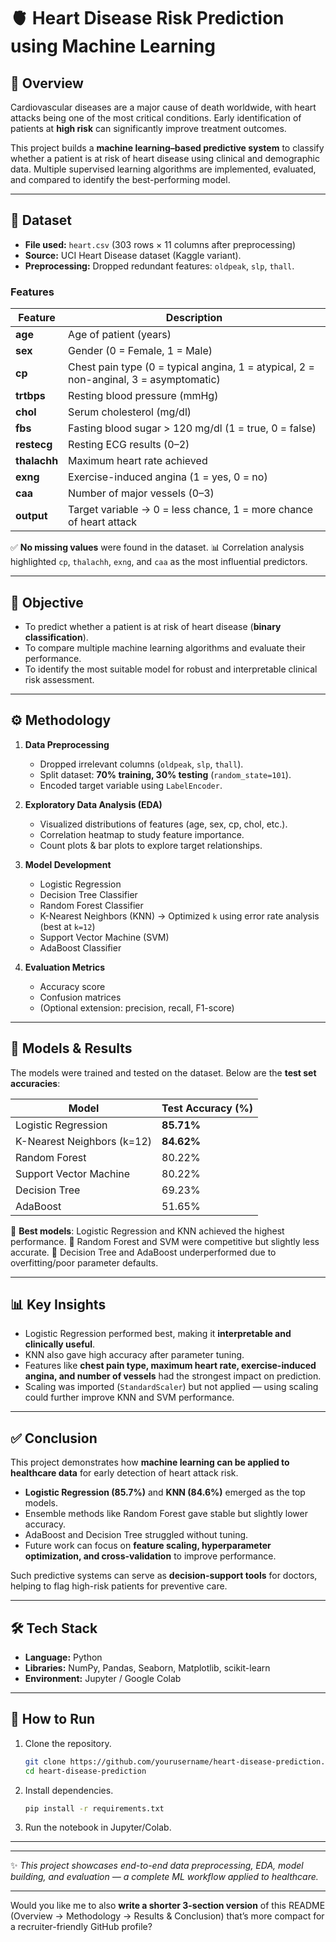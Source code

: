 
# 🫀 Heart Disease Risk Prediction using Machine Learning

## 📌 Overview

Cardiovascular diseases are a major cause of death worldwide, with heart attacks being one of the most critical conditions. Early identification of patients at **high risk** can significantly improve treatment outcomes.

This project builds a **machine learning–based predictive system** to classify whether a patient is at risk of heart disease using clinical and demographic data. Multiple supervised learning algorithms are implemented, evaluated, and compared to identify the best-performing model.

---

## 📂 Dataset

* **File used:** `heart.csv` (303 rows × 11 columns after preprocessing)
* **Source:** UCI Heart Disease dataset (Kaggle variant).
* **Preprocessing:** Dropped redundant features: `oldpeak`, `slp`, `thall`.

### Features

| Feature      | Description                                                                           |
| ------------ | ------------------------------------------------------------------------------------- |
| **age**      | Age of patient (years)                                                                |
| **sex**      | Gender (0 = Female, 1 = Male)                                                         |
| **cp**       | Chest pain type (0 = typical angina, 1 = atypical, 2 = non-anginal, 3 = asymptomatic) |
| **trtbps**   | Resting blood pressure (mmHg)                                                         |
| **chol**     | Serum cholesterol (mg/dl)                                                             |
| **fbs**      | Fasting blood sugar > 120 mg/dl (1 = true, 0 = false)                                 |
| **restecg**  | Resting ECG results (0–2)                                                             |
| **thalachh** | Maximum heart rate achieved                                                           |
| **exng**     | Exercise-induced angina (1 = yes, 0 = no)                                             |
| **caa**      | Number of major vessels (0–3)                                                         |
| **output**   | Target variable → 0 = less chance, 1 = more chance of heart attack                    |

✅ **No missing values** were found in the dataset.
📊 Correlation analysis highlighted `cp`, `thalachh`, `exng`, and `caa` as the most influential predictors.

---

## 🎯 Objective

* To predict whether a patient is at risk of heart disease (**binary classification**).
* To compare multiple machine learning algorithms and evaluate their performance.
* To identify the most suitable model for robust and interpretable clinical risk assessment.

---

## ⚙️ Methodology

1. **Data Preprocessing**

   * Dropped irrelevant columns (`oldpeak`, `slp`, `thall`).
   * Split dataset: **70% training, 30% testing** (`random_state=101`).
   * Encoded target variable using `LabelEncoder`.

2. **Exploratory Data Analysis (EDA)**

   * Visualized distributions of features (age, sex, cp, chol, etc.).
   * Correlation heatmap to study feature importance.
   * Count plots & bar plots to explore target relationships.

3. **Model Development**

   * Logistic Regression
   * Decision Tree Classifier
   * Random Forest Classifier
   * K-Nearest Neighbors (KNN) → Optimized `k` using error rate analysis (best at `k=12`)
   * Support Vector Machine (SVM)
   * AdaBoost Classifier

4. **Evaluation Metrics**

   * Accuracy score
   * Confusion matrices
   * (Optional extension: precision, recall, F1-score)

---

## 🤖 Models & Results

The models were trained and tested on the dataset. Below are the **test set accuracies**:

| Model                      | Test Accuracy (%) |
| -------------------------- | ----------------- |
| Logistic Regression        | **85.71%**        |
| K-Nearest Neighbors (k=12) | **84.62%**        |
| Random Forest              | 80.22%            |
| Support Vector Machine     | 80.22%            |
| Decision Tree              | 69.23%            |
| AdaBoost                   | 51.65%            |

🔹 **Best models**: Logistic Regression and KNN achieved the highest performance.
🔹 Random Forest and SVM were competitive but slightly less accurate.
🔹 Decision Tree and AdaBoost underperformed due to overfitting/poor parameter defaults.

---

## 📊 Key Insights

* Logistic Regression performed best, making it **interpretable and clinically useful**.
* KNN also gave high accuracy after parameter tuning.
* Features like **chest pain type, maximum heart rate, exercise-induced angina, and number of vessels** had the strongest impact on prediction.
* Scaling was imported (`StandardScaler`) but not applied — using scaling could further improve KNN and SVM performance.

---

## ✅ Conclusion

This project demonstrates how **machine learning can be applied to healthcare data** for early detection of heart attack risk.

* **Logistic Regression (85.7%)** and **KNN (84.6%)** emerged as the top models.
* Ensemble methods like Random Forest gave stable but slightly lower accuracy.
* AdaBoost and Decision Tree struggled without tuning.
* Future work can focus on **feature scaling, hyperparameter optimization, and cross-validation** to improve performance.

Such predictive systems can serve as **decision-support tools** for doctors, helping to flag high-risk patients for preventive care.

---

## 🛠️ Tech Stack

* **Language:** Python
* **Libraries:** NumPy, Pandas, Seaborn, Matplotlib, scikit-learn
* **Environment:** Jupyter / Google Colab

---

## 🚀 How to Run

1. Clone the repository.

   ```bash
   git clone https://github.com/yourusername/heart-disease-prediction.git
   cd heart-disease-prediction
   ```
2. Install dependencies.

   ```bash
   pip install -r requirements.txt
   ```
3. Run the notebook in Jupyter/Colab.

---

 

---

✨ *This project showcases end-to-end data preprocessing, EDA, model building, and evaluation — a complete ML workflow applied to healthcare.*

---

Would you like me to also **write a shorter 3-section version** of this README (Overview → Methodology → Results & Conclusion) that’s more compact for a recruiter-friendly GitHub profile?
